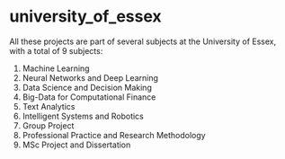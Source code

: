 # university_of_essex

All these projects are part of several subjects at the University of Essex, with a total of 9 subjects:
1. Machine Learning
2. Neural Networks and Deep Learning
3. Data Science and Decision Making
4. Big-Data for Computational Finance
5. Text Analytics
6. Intelligent Systems and Robotics
7. Group Project
8. Professional Practice and Research Methodology
9. MSc Project and Dissertation
